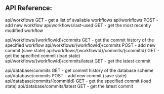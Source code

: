 API Reference:
--------------

api/workflows GET - get a list of available workflows
api/workflows POST - add new workflow
api/workflows/last-used GET - get the most recently modified workflow

api/workflows/{workflowId}/commits GET - get the commit history of the specified workflow
api/workflows/{workflowId}/commits POST - add new commit (save state)
api/workflows/{workflowId}/commits/{commitId} GET - get the specified commit (load state)
api/workflows/{workflowId}/commits/latest GET - get the latest commit

api/database/commits GET - get commit history of the database scheme
api/database/commits POST - add new commit (save state)
api/database/commits/{commitId} GET - get the specified commit (load state)
api/database/commits/latest GET - get the latest commit
